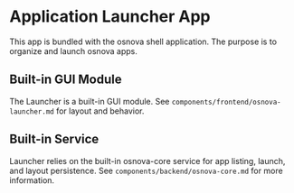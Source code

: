 # Application Launcher App

This app is bundled with the osnova shell application.
The purpose is to organize and launch osnova apps.

## Built-in GUI Module

The Launcher is a built-in GUI module.
See `components/frontend/osnova-launcher.md` for layout and behavior.

## Built-in Service

Launcher relies on the built-in osnova-core service for app listing, launch, and layout persistence.
See `components/backend/osnova-core.md` for more information.
